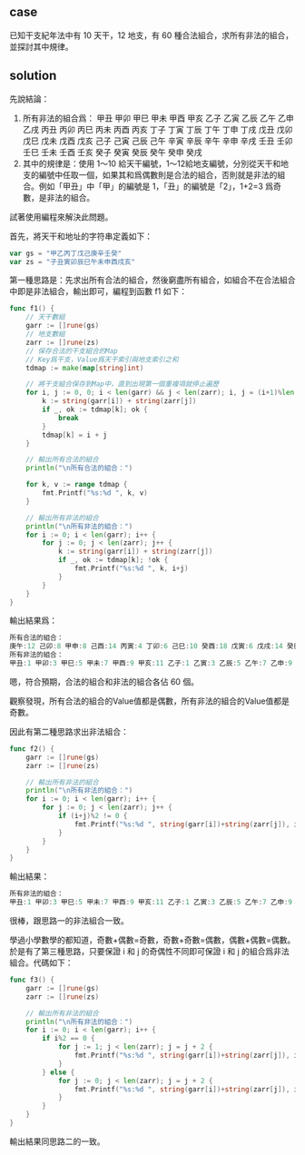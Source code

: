 ## case

已知干支紀年法中有 10 天干，12 地支，有 60 種合法組合，求所有非法的組合，並探討其中規律。

## solution

先說結論：

1. 所有非法的組合爲：
甲丑 甲卯 甲巳 甲未 甲酉 甲亥 乙子 乙寅 乙辰 乙午 乙申 乙戌 丙丑 丙卯 丙巳 丙未 丙酉 丙亥 丁子 丁寅 丁辰 丁午 丁申 丁戌 戊丑 戊卯 戊巳 戊未 戊酉 戊亥 己子 己寅 己辰 己午 辛寅 辛辰 辛午 辛申 辛戌 壬丑 壬卯 壬巳 壬未 壬酉 壬亥 癸子 癸寅 癸辰 癸午 癸申 癸戌
2. 其中的規律是：使用 1～10 給天干編號，1～12給地支編號，分別從天干和地支的編號中任取一個，如果其和爲偶數則是合法的組合，否則就是非法的組合。例如「甲丑」中「甲」的編號是 1，「丑」的編號是「2」，1+2=3 爲奇數，是非法的組合。

試著使用編程來解決此問題。

首先，將天干和地址的字符串定義如下：

```go
var gs = "甲乙丙丁戊己庚辛壬癸"
var zs = "子丑寅卯辰巳午未申酉戌亥"
```

第一種思路是：先求出所有合法的組合，然後窮盡所有組合，如組合不在合法組合中即是非法組合，輸出即可，編程到函數 f1 如下：

```go
func f1() {
	// 天干數組
	garr := []rune(gs)
	// 地支數組
	zarr := []rune(zs)
	// 保存合法的干支組合的Map
	// Key爲干支，Value爲天干索引與地支索引之和
	tdmap := make(map[string]int)

	// 將干支組合保存到Map中，直到出現第一個重複項就停止遍歷
	for i, j := 0, 0; i < len(garr) && j < len(zarr); i, j = (i+1)%len(garr), (j+1)%len(zarr) {
		k := string(garr[i]) + string(zarr[j])
		if _, ok := tdmap[k]; ok {
			break
		}
		tdmap[k] = i + j
	}

	// 輸出所有合法的組合
	println("\n所有合法的組合：")

	for k, v := range tdmap {
		fmt.Printf("%s:%d ", k, v)
	}

	// 輸出所有非法的組合
	println("\n所有非法的組合：")
	for i := 0; i < len(garr); i++ {
		for j := 0; j < len(zarr); j++ {
			k := string(garr[i]) + string(zarr[j])
			if _, ok := tdmap[k]; !ok {
				fmt.Printf("%s:%d ", k, i+j)
			}
		}
	}
}
```

輸出結果爲：

```go
所有合法的組合：
庚午:12 己卯:8 甲申:8 己酉:14 丙寅:4 丁卯:6 己巳:10 癸酉:18 戊寅:6 戊戌:14 癸巳:14 癸卯:12 甲辰:4 乙卯:4 辛巳:12 丙戌:12 壬辰:12 乙未:8 辛亥:18 戊午:10 丁巳:8 己未:12 辛 壬申:16 甲午:6 庚子:6 辛丑:8 庚戌:16 丙辰:6 戊辰:8 癸未:16 甲子:0 丙申:10 丁未:10 壬子:8 庚辰:10 甲戌:10 丁丑:4 壬午:14 丙子:2 庚寅:8 壬寅:10 戊申:12 甲寅:2 乙丑:2 辛未:14 丁亥:14 戊子:4 己亥:16 丙午:8 庚申:14 癸亥:20 丁酉:12 
所有非法的組合：
甲丑:1 甲卯:3 甲巳:5 甲未:7 甲酉:9 甲亥:11 乙子:1 乙寅:3 乙辰:5 乙午:7 乙申:9 乙戌:11 丙丑:3 丙卯:5 丙巳:7 丙未:9 丙酉:11 丙亥:13 丁子:3 丁寅:5 丁辰:7 丁午:9 丁申:11 丁 己辰:9 己午:11 己申:13 己戌:15 庚丑:7 庚卯:9 庚巳:11 庚未:13 庚酉:15 庚亥:17 辛子:7 辛寅:9 辛辰:11 辛午:13 辛申:15 辛戌:17 壬丑:9 壬卯:11 壬巳:13 壬未:15 壬酉:17 壬亥:19 癸子:9 癸寅:11 癸辰:13 癸午:15 癸申:17 癸戌:19 
```

嗯，符合預期，合法的組合和非法的組合各佔 60 個。

觀察發現，所有合法的組合的Value值都是偶數，所有非法的組合的Value值都是奇數。

因此有第二種思路求出非法組合：

```go
func f2() {
	garr := []rune(gs)
	zarr := []rune(zs)

	// 輸出所有非法的組合
	println("\n所有非法的組合：")
	for i := 0; i < len(garr); i++ {
		for j := 0; j < len(zarr); j++ {
			if (i+j)%2 != 0 {
				fmt.Printf("%s:%d ", string(garr[i])+string(zarr[j]), i+j)
			}
		}
	}
}
```

輸出結果：

```go
所有非法的組合：
甲丑:1 甲卯:3 甲巳:5 甲未:7 甲酉:9 甲亥:11 乙子:1 乙寅:3 乙辰:5 乙午:7 乙申:9 乙戌:11 丙丑:3 丙卯:5 丙巳:7 丙未:9 丙酉:11 丙亥:13 丁子:3 丁寅:5 丁辰:7 丁午:9 丁申:11 丁 己辰:9 己午:11 己申:13 己戌:15 庚丑:7 庚卯:9 庚巳:11 庚未:13 庚酉:15 庚亥:17 辛子:7 辛寅:9 辛辰:11 辛午:13 辛申:15 辛戌:17 壬丑:9 壬卯:11 壬巳:13 壬未:15 壬酉:17 壬亥:19 癸子:9 癸寅:11 癸辰:13 癸午:15 癸申:17 癸戌:19
```

很棒，跟思路一的非法組合一致。

學過小學數學的都知道，奇數+偶數=奇數，奇數+奇數=偶數，偶數+偶數=偶數。於是有了第三種思路，只要保證 i 和 j 的奇偶性不同即可保證 i 和 j 的組合爲非法組合。代碼如下：

```go
func f3() {
	garr := []rune(gs)
	zarr := []rune(zs)

	// 輸出所有非法的組合
	println("\n所有非法的組合：")
	for i := 0; i < len(garr); i++ {
		if i%2 == 0 {
			for j := 1; j < len(zarr); j = j + 2 {
				fmt.Printf("%s:%d ", string(garr[i])+string(zarr[j]), i+j)
			}
		} else {
			for j := 0; j < len(zarr); j = j + 2 {
				fmt.Printf("%s:%d ", string(garr[i])+string(zarr[j]), i+j)
			}
		}
	}
}
```

輸出結果同思路二的一致。